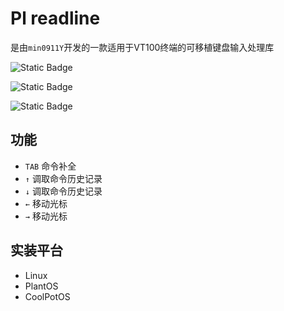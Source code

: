 # Pl readline

是由`min0911Y`开发的一款适用于VT100终端的可移植键盘输入处理库


![Static Badge](https://img.shields.io/badge/License-MIT-blue)

![Static Badge](https://img.shields.io/badge/Language-1-orange)

![Static Badge](https://img.shields.io/badge/star-2-8A2BE2)

## 功能

* `TAB` 命令补全
* `↑` 调取命令历史记录
* `↓` 调取命令历史记录
* `←` 移动光标
* `→` 移动光标

## 实装平台

* Linux
* PlantOS
* CoolPotOS